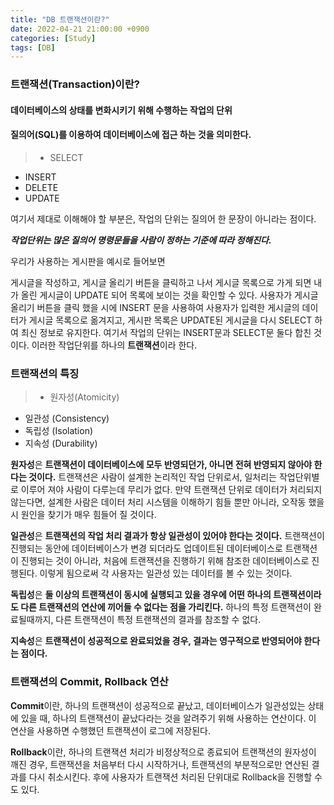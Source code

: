 ```yaml
---
title: "DB 트랜잭션이란?"
date: 2022-04-21 21:00:00 +0900
categories: [Study]
tags: [DB]
---
```


### 트랜잭션(Transaction)이란?
#### 데이터베이스의 상태를 변화시키기 위해 수행하는 작업의 단위
#### 질의어(SQL)를 이용하여 데이터베이스에 접근 하는 것을 의미한다.
> - SELECT
- INSERT
- DELETE
- UPDATE

여기서 제대로 이해해야 할 부분은, 작업의 단위는 질의어 한 문장이 아니라는 점이다.

**_작업단위는 많은 질의어 명령문들을 사람이 정하는 기준에 따라 정해진다._**

우리가 사용하는 게시판을 예시로 들어보면

게시글을 작성하고, 게시글 올리기 버튼을 클릭하고 나서 게시글 목록으로 가게 되면 내가 올린 게시글이 UPDATE 되어 목록에 보이는 것을 확인할 수 있다. 사용자가 게시글 올리기 버튼을 클릭 했을 시에 INSERT 문을 사용하여 사용자가 입력한 게시글의 데이터가 게시글 목록으로 옮겨지고, 게시판 목록은 UPDATE된 게시글을 다시 SELECT 하여 최신 정보로 유지한다. 여기서 작업의 단위는 INSERT문과 SELECT문 둘다 합친 것이다. 이러한 작업단위를 하나의 **트랜잭션**이라 한다.

### 트랜잭션의 특징
> - 원자성(Atomicity)
- 일관성 (Consistency)
- 독립성 (Isolation)
- 지속성 (Durability)

**원자성**은 **트랜잭션이 데이터베이스에 모두 반영되던가, 아니면 전혀 반영되지 않아야 한다는 것이다.** 트랜잭션은 사람이 설계한 논리적인 작업 단위로서, 일처리는 작업단위별로 이루어 져야 사람이 다루는데 무리가 없다. 만약 트랜잭션 단위로 데이터가 처리되지 않는다면, 설계한 사람은 데이터 처리 시스템을 이해하기 힘들 뿐만 아니라, 오작동 했을 시 원인을 찾기가 매우 힘들어 질 것이다.

**일관성**은 **트랜잭션의 작업 처리 결과가 항상 일관성이 있어야 한다는 것이다.** 트랜잭션이 진행되는 동안에 데이터베이스가 변경 되더라도 업데이트된 데이터베이스로 트랜잭션이 진행되는 것이 아니라, 처음에 트랜잭션을 진행하기 위해 참조한 데이터베이스로 진행된다. 이렇게 됨으로써 각 사용자는 일관성 있는 데이터를 볼 수 있는 것이다.

**독립성**은 **둘 이상의 트랜잭션이 동시에 실행되고 있을 경우에 어떤 하나의 트랜잭션이라도 다른 트랜잭션의 연산에 끼어들 수 없다는 점을 가리킨다.** 하나의 특정 트랜잭션이 완료될때까지, 다른 트랜잭션이 특정 트랜잭션의 결과를 참조할 수 없다.

**지속성**은 **트랜잭션이 성공적으로 완료되었을 경우, 결과는 영구적으로 반영되어야 한다는 점이다.**

### 트랜잭션의 Commit, Rollback 연산
**Commit**이란, 하나의 트랜잭션이 성공적으로 끝났고, 데이터베이스가 일관성있는 상태에 있을 때, 하나의 트랜잭션이 끝났다라는 것을 알려주기 위해 사용하는 연산이다. 이 연산을 사용하면 수행했던 트랜잭션이 로그에 저장된다.

**Rollback**이란, 하나의 트랜잭션 처리가 비정상적으로 종료되어 트랜잭션의 원자성이 깨진 경우, 트랜잭션을 처음부터 다시 시작하거나, 트랜잭션의 부분적으로만 연산된 결과를 다시 취소시킨다. 후에 사용자가 트랜잭션 처리된 단위대로 Rollback을 진행할 수도 있다.




